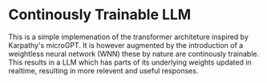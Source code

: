 # Continously Trainable LLM

This is a simple implemenation of the transformer architeture inspired by Karpathy's microGPT. It is however augmented by the introduction of a weightless neural network (WNN) these by nature are continously trainable. This results in a LLM which has parts of its underlying weights updated in realtime, resulting in more relevent and useful responses.
